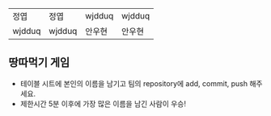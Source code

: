 <table>
  <tbody>
    <tr>
      <td>정엽</td>
      <td>정엽</td>
      <td>wjdduq</td>
      <td>wjdduq</td>
    </tr>
    <tr>
      <td>wjdduq</td>
      <td>wjdduq</td>
      <td>안우현</td>
      <td>안우현</td>
    </tr>
  </tbody>
</table>

## 땅따먹기 게임

- 테이블 시트에 본인의 이름을 남기고 팀의 repository에 add, commit, push 해주세요.
- 제한시간 5분 이후에 가장 많은 이름을 남긴 사람이 우승!
